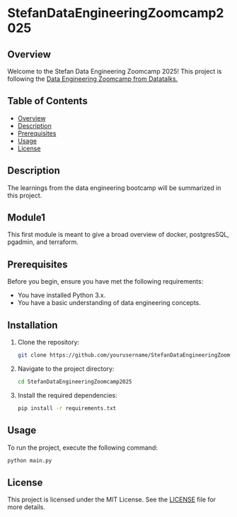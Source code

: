# StefanDataEngineeringZoomcamp2025

## Overview

Welcome to the Stefan Data Engineering Zoomcamp 2025! This project is following the [Data Engineering Zoomcamp from Datatalks.](https://github.com/DataTalksClub/data-engineering-zoomcamp/tree/main)


## Table of Contents

- [Overview](#overview)
- [Description](#description)
- [Prerequisites](#prerequisites)
- [Usage](#usage)
- [License](#license)

## Description

The learnings from the data engineering bootcamp will be summarized in this project.

## Module1

This first module is meant to give a broad overview of docker, postgresSQL, pgadmin, and terraform. 

## Prerequisites

Before you begin, ensure you have met the following requirements:
- You have installed Python 3.x.
- You have a basic understanding of data engineering concepts.

## Installation

1. Clone the repository:
    ```sh
    git clone https://github.com/yourusername/StefanDataEngineeringZoomcamp2025.git
    ```
2. Navigate to the project directory:
    ```sh
    cd StefanDataEngineeringZoomcamp2025
    ```
3. Install the required dependencies:
    ```sh
    pip install -r requirements.txt
    ```

## Usage

To run the project, execute the following command:
```sh
python main.py
```

## License

This project is licensed under the MIT License. See the [LICENSE](LICENSE) file for more details.